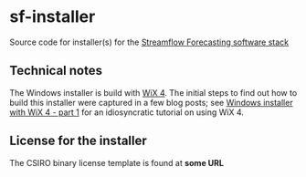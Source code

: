 # sf-installer

Source code for installer(s) for the [Streamflow Forecasting software stack](https://csiro-hydroinformatics.github.io/streamflow-forecasting-tools-onboard/)

## Technical notes

The Windows installer is build with [WiX 4](https://wixtoolset.org/). The initial steps to find out how to build this installer were captured in a few blog posts; see [Windows installer with WiX 4 - part 1](https://jmp75.github.io/work-blog/posts/20230315-windows-installer-wix) for an idiosyncratic tutorial on using WiX 4.

## License for the installer

The CSIRO binary license template is found at __some URL__